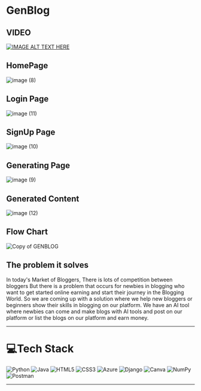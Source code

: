 # GenBlog

## VIDEO

[![IMAGE ALT TEXT HERE](https://img.youtube.com/vi/YOUTUBE_VIDEO_ID_HERE/0.jpg)](https://www.youtube.com/watch?v=CEcS8J4hYB0)

## HomePage

![image (8)](https://github.com/user-attachments/assets/ec10e617-a61f-40b6-b17f-1a4b75a6deba)




## Login Page

![image (11)](https://github.com/user-attachments/assets/72b04e2b-183c-487b-b962-be4411cb58cb)


## SignUp Page

![image (10)](https://github.com/user-attachments/assets/fcb4fd8c-1f8b-4836-b96f-b0edcddc9c91)



## Generating Page

![image (9)](https://github.com/user-attachments/assets/59b55cc6-615a-4437-b157-8b99db6b2f9f)



## Generated Content

![image (12)](https://github.com/user-attachments/assets/d51287bc-2d2b-4dd1-9bd4-2fb785249fc8)



## Flow Chart

![Copy of GENBLOG](https://github.com/user-attachments/assets/3a1bb6b2-92a4-42fa-9464-17d2089cbef2)


## The problem it solves

In today's Market of Bloggers, There is lots of competition between bloggers But there is a problem that occurs for newbies in blogging who want to get started online earning and start their journey in the Blogging World. So we are coming up with a solution where we help new bloggers or beginners show their skills in blogging on our platform. We have an AI tool where newbies can come and make blogs with AI tools and post on our platform or list the blogs on our platform and earn money.

---

# 💻Tech Stack
![Python](https://img.shields.io/badge/python-3670A0?style=for-the-badge&logo=python&logoColor=ffdd54) ![Java](https://img.shields.io/badge/java-%23ED8B00.svg?style=for-the-badge&logo=java&logoColor=white) ![HTML5](https://img.shields.io/badge/html5-%23E34F26.svg?style=for-the-badge&logo=html5&logoColor=white) ![CSS3](https://img.shields.io/badge/css3-%231572B6.svg?style=for-the-badge&logo=css3&logoColor=white) ![Azure](https://img.shields.io/badge/azure-%230072C6.svg?style=for-the-badge&logo=azure-devops&logoColor=white) ![Django](https://img.shields.io/badge/django-%23092E20.svg?style=for-the-badge&logo=django&logoColor=white)  ![Canva](https://img.shields.io/badge/Canva-%2300C4CC.svg?style=for-the-badge&logo=Canva&logoColor=white) ![NumPy](https://img.shields.io/badge/numpy-%23013243.svg?style=for-the-badge&logo=numpy&logoColor=white)  ![Postman](https://img.shields.io/badge/Postman-FF6C37?style=for-the-badge&logo=postman&logoColor=white) 


---





